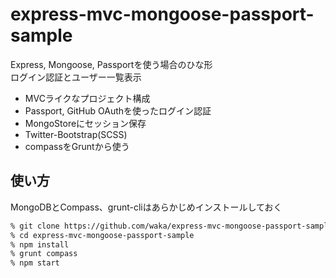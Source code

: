 # express-mvc-mongoose-passport-sample

Express, Mongoose, Passportを使う場合のひな形  
ログイン認証とユーザー一覧表示

* MVCライクなプロジェクト構成
* Passport, GitHub OAuthを使ったログイン認証
* MongoStoreにセッション保存
* Twitter-Bootstrap(SCSS)
* compassをGruntから使う


## 使い方

MongoDBとCompass、grunt-cliはあらかじめインストールしておく

```sh
% git clone https://github.com/waka/express-mvc-mongoose-passport-sample
% cd express-mvc-mongoose-passport-sample
% npm install
% grunt compass
% npm start
```
